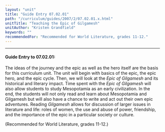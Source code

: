```yaml
---
layout: "unit"
title: "Guide Entry 07.02.01"
path: "/curriculum/guides/2007/2/07.02.01.x.html"
unitTitle: "Teaching the Epic of Gilgamesh"
unitAuthor: "Kristen Grandfield"
keywords: ""
recommendedFor: "Recommended for World Literature, grades 11-12."
---
```

<body>
<hr/>
 <h4>
  Guide Entry to 07.02.01:
 </h4>
 <p>
  The ideas of the journey and the epic as well as the hero itself are the basis for this curriculum unit. The unit will begin with basics of the epic, the epic hero, and the epic cycle. Then, we will look at the
  <i>
   Epic of Gilgamesh
  </i>
  and its historical and literary impact. Time spent with the
  <i>
   Epic of Gilgamesh
  </i>
  will also allow students to study Mesopotamia as an early civilization. In the end, the students will not only read and learn about Mesopotamia and Gilgamesh but will also have a chance to write and act out their own epic adventures. Reading
  <i>
   Gilgamesh
  </i>
  allows for discussion of larger issues in literature and life: roles of women, the use and abuse of power, friendship, and the importance of the epic in a particular society or culture.
 </p>
<p>
  (Recommended for World Literature, grades 11-12.)
 </p>

</body>